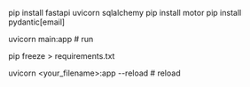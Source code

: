 pip install fastapi uvicorn sqlalchemy
pip install motor
pip install pydantic[email]


uvicorn main:app    # run

pip freeze > requirements.txt

uvicorn <your_filename>:app --reload  # reload

